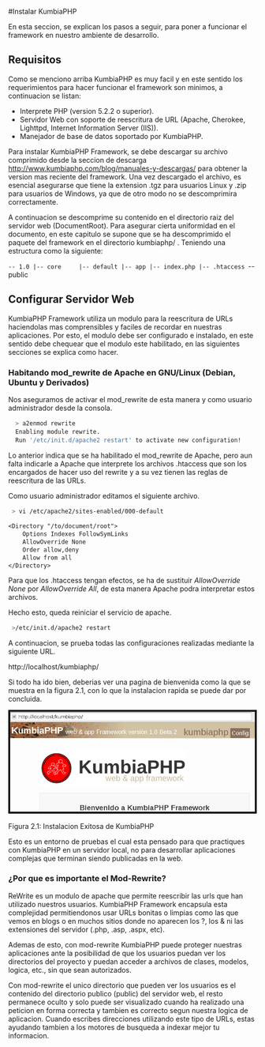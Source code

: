 #Instalar KumbiaPHP

En esta seccion, se explican los pasos a seguir, para poner a funcionar el
framework en nuestro ambiente de desarrollo.

## Requisitos

Como se menciono arriba KumbiaPHP es muy facil  y en este sentido los
requerimientos para hacer funcionar el framework son minimos, a continuacion
se listan:

  * Interprete PHP (version 5.2.2 o superior).
  * Servidor Web con soporte de reescritura de URL (Apache, Cherokee, Lighttpd, Internet Information Server (IIS)).
  * Manejador de base de datos soportado por KumbiaPHP.

Para instalar KumbiaPHP Framework, se debe descargar su archivo comprimido
desde la seccion de descarga http://www.kumbiaphp.com/blog/manuales-y-descargas/ para
obtener la version mas reciente del framework. Una vez descargado el archivo,
es esencial asegurarse que tiene la extension .tgz para usuarios Linux y .zip
para usuarios de Windows, ya que de otro modo no se descomprimira
correctamente.

A continuacion se descomprime su contenido en el directorio raiz del servidor
web (DocumentRoot). Para asegurar cierta uniformidad en el documento, en este
capitulo se supone que se ha descomprimido el paquete del framework en el
directorio kumbiaphp/ . Teniendo una estructura como la siguiente:

`-- 1.0
    |-- core    
    |-- default
        |-- app
        |-- index.php
        |-- .htaccess
        `-- public  
  
## Configurar Servidor Web

KumbiaPHP Framework utiliza un modulo para la reescritura de URLs haciendolas
mas comprensibles y faciles de recordar en nuestras aplicaciones. Por esto, el
modulo debe ser configurado e instalado, en este sentido debe chequear que el
modulo este habilitado, en las siguientes secciones se explica como hacer.

### Habitando mod_rewrite de Apache en GNU/Linux (Debian, Ubuntu y Derivados)

Nos aseguramos de activar el mod_rewrite  de esta manera y como usuario
administrador desde la consola.
```bash
  > a2enmod rewrite
  Enabling module rewrite.
  Run '/etc/init.d/apache2 restart' to activate new configuration!
```  
  
Lo anterior indica que se ha habilitado el mod_rewrite  de Apache, pero aun
falta indicarle a Apache que interprete los archivos .htaccess  que son los
encargados de hacer uso del rewrite y a su vez tienen las reglas de
reescritura de las URLs.

Como usuario administrador editamos el siguiente archivo.
``` bash
 > vi /etc/apache2/sites-enabled/000-default  
```
  
```apacheconf
<Directory "/to/document/root">  
    Options Indexes FollowSymLinks
    AllowOverride None
    Order allow,deny
    Allow from all
</Directory>  
```
  
Para que los .htaccess tengan efectos, se ha de sustituir
*AllowOverride None*
por *AllowOverride All*, de esta manera Apache podra interpretar estos archivos.

Hecho esto, queda reiniciar el servicio de apache.

```bash
 >/etc/init.d/apache2 restart  
```

A continuacion, se prueba todas las configuraciones realizadas mediante la
siguiente URL.

http://localhost/kumbiaphp/  

  
Si todo ha ido bien, deberias ver una pagina de bienvenida como la que se
muestra en la figura 2.1, con lo que la instalacion rapida se puede dar por
concluida.

![](images/image12.png)

Figura 2.1: Instalacion Exitosa de KumbiaPHP

Esto es un entorno de pruebas el cual esta pensado para que practiques con
KumbiaPHP en un servidor local, no para desarrollar aplicaciones complejas que
terminan siendo publicadas en la web.

### ¿Por que es importante el Mod-Rewrite?

ReWrite es un modulo de apache que permite reescribir las urls que han
utilizado nuestros usuarios. KumbiaPHP Framework encapsula esta complejidad
permitiendonos usar URLs bonitas o limpias como las que vemos en blogs o en
muchos sitios donde no aparecen los ?, los & ni las extensiones del servidor
(.php, .asp, .aspx, etc).

Ademas de esto, con mod-rewrite  KumbiaPHP puede proteger nuestras
aplicaciones ante la posibilidad de que los usuarios puedan ver los
directorios del proyecto y puedan acceder a archivos de clases, modelos,
logica, etc., sin que sean autorizados.

Con mod-rewrite  el unico directorio que pueden ver los usuarios es el
contenido del directorio publico (public) del servidor web, el resto permanece
oculto y solo puede ser visualizado cuando ha realizado una peticion en forma
correcta y tambien es correcto segun nuestra logica de aplicacion. Cuando
escribes direcciones utilizando este tipo de URLs, estas ayudando tambien a
los motores de busqueda a indexar mejor tu informacion.

